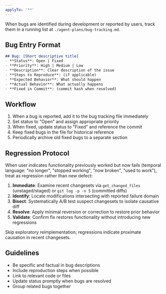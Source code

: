 ```yaml
---
applyTo: '**'
---
```


When bugs are identified during development or reported by users, track them in a running list at `./agent-plans/bug-tracking.md`.

## Bug Entry Format

```markdown
## Bug: [Short descriptive title]
- **Status**: Open | Fixed
- **Priority**: High | Medium | Low
- **Description**: Clear description of the issue
- **Steps to Reproduce**: (if applicable)
- **Expected Behavior**: What should happen
- **Actual Behavior**: What actually happens
- **Fixed in Commit**: (commit hash when resolved)
```

## Workflow

1. When a bug is reported, add it to the bug tracking file immediately
2. Set status to "Open" and assign appropriate priority
3. When fixed, update status to "Fixed" and reference the commit
4. Keep fixed bugs in the file for historical reference
5. Periodically archive old fixed bugs to a separate section

## Regression Protocol

When user indicates functionality previously worked but now fails (temporal language: "no longer", "stopped working", "now broken", "used to work"), treat as regression rather than new defect:

1. **Immediate**: Examine recent changesets via `get_changed_files` (unstaged/staged) or `git log -p -n 5` (committed diffs)
2. **Identify**: Locate modifications intersecting with reported failure domain
3. **Bisect**: Systematically A/B test suspect changesets to isolate causative diff
4. **Resolve**: Apply minimal reversion or correction to restore prior behavior
5. **Validate**: Confirm fix restores functionality without introducing new regressions

Skip exploratory reimplementation; regressions indicate proximate causation in recent changesets.

## Guidelines

- Be specific and factual in bug descriptions
- Include reproduction steps when possible
- Link to relevant code or files
- Update status promptly when bugs are resolved
- Group related bugs together
